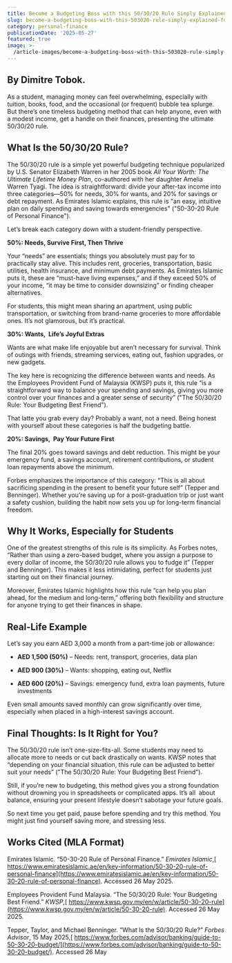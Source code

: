 ```yaml
---
title: Become a Budgeting Boss with this 50/30/20 Rule Simply Explained for Students
slug: become-a-budgeting-boss-with-this-503020-rule-simply-explained-for-students
category: personal-finance
publicationDate: '2025-05-27'
featured: true
image: >-
  /article-images/become-a-budgeting-boss-with-this-503020-rule-simply-explained-for-students.webp
---
```


## By Dimitre Tobok.

As a student, managing money can feel overwhelming, especially with tuition, books, food, and the occasional (or frequent) bubble tea splurge. But there’s one timeless budgeting method that can help anyone, even with a modest income, get a handle on their finances, presenting the ultimate 50/30/20 rule.


## **What Is the 50/30/20 Rule?**

The 50/30/20 rule is a simple yet powerful budgeting technique popularized by U.S. Senator Elizabeth Warren in her 2005 book _All Your Worth: The Ultimate Lifetime Money Plan_, co-authored with her daughter Amelia Warren Tyagi. The idea is straightforward: divide your after-tax income into three categories—50% for needs, 30% for wants, and 20% for savings or debt repayment. As Emirates Islamic explains, this rule is "an easy, intuitive plan on daily spending and saving towards emergencies" ("50-30-20 Rule of Personal Finance").

Let’s break each category down with a student-friendly perspective.

**50%: Needs, Survive First, Then Thrive**

Your “needs” are essentials; things you absolutely must pay for to practically stay alive. This includes rent, groceries, transportation, basic utilities, health insurance, and minimum debt payments. As Emirates Islamic puts it, these are “must-have living expenses,” and if they exceed 50% of your income, “it may be time to consider downsizing” or finding cheaper alternatives.

For students, this might mean sharing an apartment, using public transportation, or switching from brand-name groceries to more affordable ones. It’s not glamorous, but it’s practical.


 **30%: Wants,  Life’s Joyful Extras**

Wants are what make life enjoyable but aren’t necessary for survival. Think of outings with friends, streaming services, eating out, fashion upgrades, or new gadgets.

The key here is recognizing the difference between wants and needs. As the Employees Provident Fund of Malaysia (KWSP) puts it, this rule “is a straightforward way to balance your spending and savings, giving you more control over your finances and a greater sense of security” ("The 50/30/20 Rule: Your Budgeting Best Friend").

That latte you grab every day? Probably a want, not a need. Being honest with yourself about these categories is half the budgeting battle.

**20%: Savings,  Pay Your Future First**

The final 20% goes toward savings and debt reduction. This might be your emergency fund, a savings account, retirement contributions, or student loan repayments above the minimum.

Forbes emphasizes the importance of this category: “This is all about sacrificing spending in the present to benefit your future self” (Tepper and Benninger). Whether you’re saving up for a post-graduation trip or just want a safety cushion, building the habit now sets you up for long-term financial freedom.


## **Why It Works, Especially for Students**

One of the greatest strengths of this rule is its simplicity. As Forbes notes, “Rather than using a zero-based budget, where you assign a purpose to every dollar of income, the 50/30/20 rule allows you to fudge it” (Tepper and Benninger). This makes it less intimidating, perfect for students just starting out on their financial journey.

Moreover, Emirates Islamic highlights how this rule “can help you plan ahead, for the medium and long-term,” offering both flexibility and structure for anyone trying to get their finances in shape.


## **Real-Life Example**

Let’s say you earn AED 3,000 a month from a part-time job or allowance:

- **AED 1,500 (50%)** – Needs: rent, transport, groceries, data plan

- **AED 900 (30%)** – Wants: shopping, eating out, Netflix

- **AED 600 (20%)** – Savings: emergency fund, extra loan payments, future investments

Even small amounts saved monthly can grow significantly over time, especially when placed in a high-interest savings account.


## **Final Thoughts: Is It Right for You?**

The 50/30/20 rule isn’t one-size-fits-all. Some students may need to allocate more to needs or cut back drastically on wants. KWSP notes that “depending on your financial situation, this rule can be adjusted to better suit your needs” ("The 50/30/20 Rule: Your Budgeting Best Friend").

Still, if you’re new to budgeting, this method gives you a strong foundation without drowning you in spreadsheets or complicated apps. It’s all  about balance, ensuring your present lifestyle doesn’t sabotage your future goals.

So next time you get paid, pause before spending and try this method. You might just find yourself saving more, and stressing less.


## **Works Cited (MLA Format)**

Emirates Islamic. “50-30-20 Rule of Personal Finance.” _Emirates Islamic_,[ https://www.emiratesislamic.ae/en/key-information/50-30-20-rule-of-personal-finance](https://www.emiratesislamic.ae/en/key-information/50-30-20-rule-of-personal-finance). Accessed 26 May 2025.

Employees Provident Fund Malaysia. “The 50/30/20 Rule: Your Budgeting Best Friend.” _KWSP_,[ https://www.kwsp.gov.my/en/w/article/50-30-20-rule](https://www.kwsp.gov.my/en/w/article/50-30-20-rule). Accessed 26 May 2025.

Tepper, Taylor, and Michael Benninger. “What Is the 50/30/20 Rule?” _Forbes Advisor_, 15 May 2025,[ https://www.forbes.com/advisor/banking/guide-to-50-30-20-budget/](https://www.forbes.com/advisor/banking/guide-to-50-30-20-budget/). Accessed 26 May 

